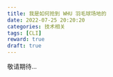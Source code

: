 ```yaml
---
title: 我是如何抢到 WHU 羽毛球场地的
date: 2022-07-25 20:20:20
categories: 技术相关
tags: [CLI]
reward: true
draft: true
---
```


敬请期待...
